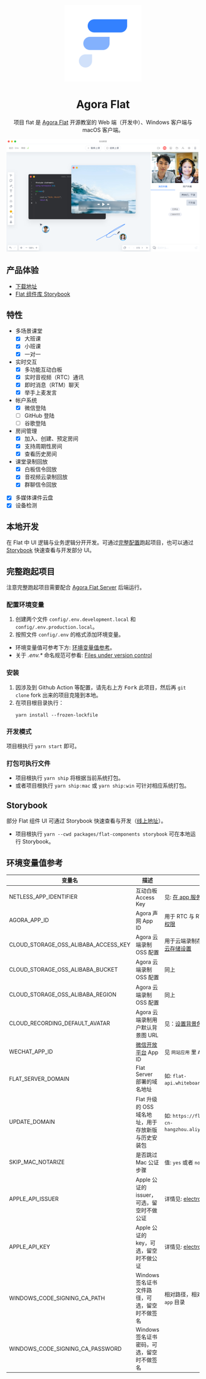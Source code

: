 <div align="center">
<img width="200" height="200" src="./assets/flat-logo.png">
<h1>Agora Flat</h1>
<p>项目 flat 是 <a href="https://flat.whiteboard.agora.io/">Agora Flat</a> 开源教室的 Web 端（开发中）、Windows 客户端与 macOS 客户端。</p>
<img src="./assets/flat-showcase.png">
</div>

## 产品体验

-   [下载地址][flat-homepage]
-   [Flat 组件库 Storybook][flat-storybook]

## 特性

-   多场景课堂
    -   [x] 大班课
    -   [x] 小班课
    -   [x] 一对一
-   实时交互
    -   [x] 多功能互动白板
    -   [x] 实时音视频（RTC）通讯
    -   [x] 即时消息（RTM）聊天
    -   [x] 举手上麦发言
-   帐户系统
    -   [x] 微信登陆
    -   [ ] GitHub 登陆
    -   [ ] 谷歌登陆
-   房间管理
    -   [x] 加入、创建、预定房间
    -   [x] 支持周期性房间
    -   [x] 查看历史房间
-   课堂录制回放
    -   [x] 白板信令回放
    -   [x] 音视频云录制回放
    -   [x] 群聊信令回放
-   [x] 多媒体课件云盘
-   [x] 设备检测

## 本地开发

在 Flat 中 UI 逻辑与业务逻辑分开开发。可通过[完整配置](#%E5%AE%8C%E6%95%B4%E8%B7%91%E8%B5%B7%E9%A1%B9%E7%9B%AE)跑起项目，也可以通过 [Storybook](#storybook) 快速查看与开发部分 UI。

## 完整跑起项目

注意完整跑起项目需要配合 [Agora Flat Server][flat-server] 后端运行。

### 配置环境变量

1. 创建两个文件 `config/.env.development.local` 和 `config/.env.production.local`。
2. 按照文件 `config/.env` 的格式添加环境变量。

-   环境变量值可参考下方: [环境变量值参考](#%E7%8E%AF%E5%A2%83%E5%8F%98%E9%87%8F%E5%80%BC%E5%8F%82%E8%80%83)。
-   关于 _.env.\*_ 命名规范可参看: [Files under version control](https://github.com/kerimdzhanov/dotenv-flow#files-under-version-control)

### 安装

1. 因涉及到 Github Action 等配置，请先右上方 <kbd>Fork</kbd> 此项目，然后再 `git clone` fork 出来的项目克隆到本地。
2. 在项目根目录执行：
    ```shell
    yarn install --frozen-lockfile
    ```

### 开发模式

项目根执行 `yarn start` 即可。

### 打包可执行文件

-   项目根执行 `yarn ship` 将根据当前系统打包。
-   或者项目根执行 `yarn ship:mac` 或 `yarn ship:win` 可针对相应系统打包。

## Storybook

部分 Flat 组件 UI 可通过 Storybook 快速查看与开发（[线上地址][flat-storybook]）。

-   项目根执行 `yarn --cwd packages/flat-components storybook` 可在本地运行 Storybook。

## 环境变量值参考

| 变量名                               | 描述                                               | 备注                                                             |
| ------------------------------------ | -------------------------------------------------- | ---------------------------------------------------------------- |
| NETLESS_APP_IDENTIFIER               | 互动白板 Access Key                                | 见: [在 app 服务端生成 Token][netless-auth]                      |
| AGORA_APP_ID                         | Agora 声网 App ID                                  | 用于 RTC 与 RTM。见: [校验用户权限][agora-app-id-auth]           |
| CLOUD_STORAGE_OSS_ALIBABA_ACCESS_KEY | Agora 云端录制 OSS 配置                            | 用于云端录制存储用户音视频。见: [云存储设置][cloud-recording]    |
| CLOUD_STORAGE_OSS_ALIBABA_BUCKET     | Agora 云端录制 OSS 配置                            | 同上                                                             |
| CLOUD_STORAGE_OSS_ALIBABA_REGION     | Agora 云端录制 OSS 配置                            | 同上                                                             |
| CLOUD_RECORDING_DEFAULT_AVATAR       | Agora 云端录制用户默认背景图 URL                   | 见：[设置背景色或背景图][cloud-recording-background]             |
| WECHAT_APP_ID                        | [微信开放平台][open-wechat] App ID                 | 见 `网站应用` 里 `AppID`                                         |
| FLAT_SERVER_DOMAIN                   | Flat Server 部署的域名地址                         | 如: `flat-api.whiteboard.agora.io`                               |
| UPDATE_DOMAIN                        | Flat 升级的 OSS 域名地址，用于存放新版与历史安装包 | 如: `https://flat-storage.oss-cn-hangzhou.aliyuncs.com/versions` |
| SKIP_MAC_NOTARIZE                    | 是否跳过 Mac 公证步骤                              | 值: `yes` 或者 `no`                                              |
| APPLE_API_ISSUER                     | Apple 公证的 issuer，可选，留空时不做公证          | 详情见: [electron-updater][electron-updater]                     |
| APPLE_API_KEY                        | Apple 公证的 key，可选，留空时不做公证             | 详情见: [electron-updater][electron-updater]                     |
| WINDOWS_CODE_SIGNING_CA_PATH         | Windows 签名证书文件路径，可选，留空时不做签名     | 相对路径，相对于 `desktop/main-app` 目录                         |
| WINDOWS_CODE_SIGNING_CA_PASSWORD     | Windows 签名证书密码，可选，留空时不做签名         |                                                                  |

[flat-homepage]: https://flat.whiteboard.agora.io/
[flat-server]: https://github.com/netless-io/flat-server
[flat-storybook]: https://netless-io.github.io/flat/storybook/
[open-wechat]: https://open.weixin.qq.com/
[netless-auth]: https://docs.agora.io/cn/whiteboard/generate_whiteboard_token_at_app_server?platform=RESTful
[agora-app-id-auth]: https://docs.agora.io/cn/Agora%20Platform/token#a-name--appidause-an-app-id-for-authentication
[cloud-recording]: https://docs.agora.io/cn/cloud-recording/cloud_recording_api_rest?platform=RESTful#storageConfig
[cloud-recording-background]: https://docs.agora.io/cn/cloud-recording/cloud_recording_layout?platform=RESTful#background
[electron-updater]: https://github.com/electron-userland/electron-builder/tree/master/packages/electron-updater

